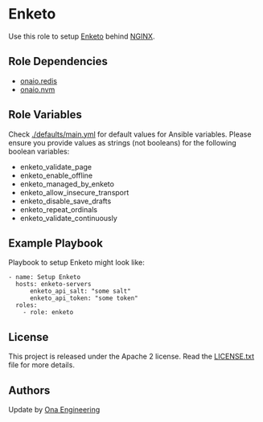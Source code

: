 Enketo
======

Use this role to setup [Enketo](https://enketo.org) behind [NGINX](https://nginx.org/en).

Role Dependencies
-----------------

 - [onaio.redis](https://github.com/onaio/ansible-redis)
 - [onaio.nvm](http://github.com/onaio/ansible-nvm)

Role Variables
--------------

Check [./defaults/main.yml](./defaults/main.yml) for default values for Ansible variables. Please ensure you provide values as strings (not booleans) for the following boolean variables:
- enketo_validate_page
- enketo_enable_offline
- enketo_managed_by_enketo
- enketo_allow_insecure_transport
- enketo_disable_save_drafts
- enketo_repeat_ordinals
- enketo_validate_continuously

Example Playbook
----------------

Playbook to setup Enketo might look like:

    - name: Setup Enketo
      hosts: enketo-servers
          enketo_api_salt: "some salt"
          enketo_api_token: "some token"
      roles:
        - role: enketo

License
-------

This project is released under the Apache 2 license. Read the [LICENSE.txt](./LICENSE.txt) file for more details.

Authors
-------

Update by [Ona Engineering](https://ona.io)
